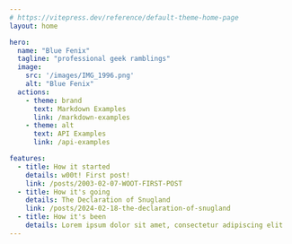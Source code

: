 ```yaml
---
# https://vitepress.dev/reference/default-theme-home-page
layout: home

hero:
  name: "Blue Fenix"
  tagline: "professional geek ramblings"
  image: 
    src: '/images/IMG_1996.png'
    alt: "Blue Fenix"
  actions:
    - theme: brand
      text: Markdown Examples
      link: /markdown-examples
    - theme: alt
      text: API Examples
      link: /api-examples

features:
  - title: How it started
    details: w00t! First post!
    link: /posts/2003-02-07-WOOT-FIRST-POST
  - title: How it's going
    details: The Declaration of Snugland
    link: /posts/2024-02-18-the-declaration-of-snugland
  - title: How it's been
    details: Lorem ipsum dolor sit amet, consectetur adipiscing elit
---
```

